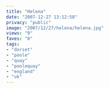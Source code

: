 ```yaml
---
title: "Helena"
date: "2007-12-27 13:12:58"
privacy: "public"
image: "2007/12/27/helena/helena.jpg"
views: "9"
faves: "0"
tags:
- "dorset"
- "poole"
- "quay"
- "poolequay"
- "england"
- "uk"
---
```



